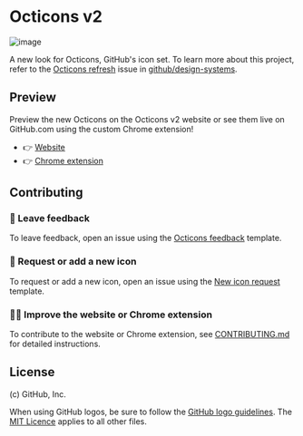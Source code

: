 # Octicons v2

![image](https://user-images.githubusercontent.com/4608155/74476584-77155300-4e5e-11ea-88c6-6c9f64cf0f05.png)

A new look for Octicons, GitHub's icon set. To learn more about this project, refer to the [Octicons refresh](https://github.com/github/design-systems/issues/711) issue in [github/design-systems](https://github.com/github/design-systems/).

## Preview

Preview the new Octicons on the Octicons v2 website or see them live on GitHub.com using the custom Chrome extension!

- 👉 [Website](https://octicons-v2.now.sh)
- 👉 [Chrome extension](https://chrome.google.com/webstore/detail/emgbcekhgdlkgiggjjjgmgcgbckfljan)

## Contributing

### 💬 Leave feedback

To leave feedback, open an issue using the [Octicons feedback](https://github.com/primer/octicons-v2/issues/new?assignees=ashygee%2C+colebemis%2C+edokoa&labels=feedback&template=octicons-feedback.md&title=%5BFeedback%5D+) template.

### 🙏 Request or add a new icon

To request or add a new icon, open an issue using the [New icon request](https://github.com/primer/octicons-v2/issues/new?assignees=&labels=icon+request&template=new-icon-request.md&title=%5BIcon+request%5D) template.

### 👩‍💻 Improve the website or Chrome extension

To contribute to the website or Chrome extension, see [CONTRIBUTING.md](chrome-extension-readme.md) for detailed instructions.

## License

(c) GitHub, Inc.

When using GitHub logos, be sure to follow the [GitHub logo guidelines](https://github.com/logos). The [MIT Licence](./LICENSE) applies to all other files.
